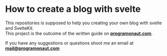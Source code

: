 # How to create a blog with svelte

This repositories is supposed to help you creating your own blog with svelte and SvelteKit.  
This project is the outcome of the written guide on [__programonaut.com__](https://www.programonaut.com/create-a-personal-blog-with-svelte).

If you have any suggestions or questions shoot me an email at [__mail@programonaut.com__](mailto:mail@programonaut.com)

